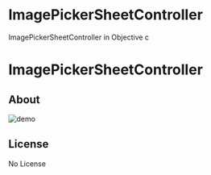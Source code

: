 # ImagePickerSheetController
ImagePickerSheetController in Objective c
# ImagePickerSheetController

## About

![demo](https://i.imgflip.com/121euk.gif)

## License
No License
